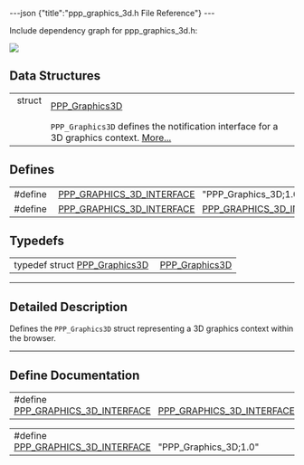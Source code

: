 ---json {"title":"ppp\_graphics\_3d.h File Reference"} ---

Include dependency graph for ppp\_graphics\_3d.h:

![](/docs/native-client/pepper_stable/c/ppp__graphics__3d_8h__incl.png)

Data Structures
---------------

<table><tbody><tr class="odd"><td style="text-align: right;">struct  </td><td><a href="/docs/native-client/pepper_stable/c/struct_p_p_p___graphics3_d__1__0/" class="el">PPP_Graphics3D</a></td></tr><tr class="even"><td style="text-align: right;"> </td><td><code>PPP_Graphics3D</code> defines the notification interface for a 3D graphics context. <a href="/docs/native-client/pepper_stable/c/struct_p_p_p___graphics3_d__1__0#details">More...</a><br />
</td></tr></tbody></table>

Defines
-------

<table><tbody><tr class="odd"><td style="text-align: right;">#define </td><td><a href="/docs/native-client/pepper_stable/c/ppp__graphics__3d_8h#a24bc6750e56195c99461408d10a3e184" class="el">PPP_GRAPHICS_3D_INTERFACE</a>   "PPP_Graphics_3D;1.0"</td></tr><tr class="even"><td style="text-align: right;">#define </td><td><a href="/docs/native-client/pepper_stable/c/ppp__graphics__3d_8h#a127a18c58f8a81afc706963ce70ba1a0" class="el">PPP_GRAPHICS_3D_INTERFACE</a>   <a href="/docs/native-client/pepper_stable/c/ppp__graphics__3d_8h#a24bc6750e56195c99461408d10a3e184" class="el">PPP_GRAPHICS_3D_INTERFACE</a></td></tr></tbody></table>

Typedefs
--------

<table><tbody><tr class="odd"><td style="text-align: right;">typedef struct <a href="/docs/native-client/pepper_stable/c/struct_p_p_p___graphics3_d__1__0/" class="el">PPP_Graphics3D</a> </td><td><a href="/docs/native-client/pepper_stable/c/group___interfaces#gab9b763d2ae6ef08a8f18069728f418eb" class="el">PPP_Graphics3D</a></td></tr></tbody></table>

------------------------------------------------------------------------

<span id="details" class="anchor" style="margin: 0;"></span>

Detailed Description
--------------------

Defines the `PPP_Graphics3D` struct representing a 3D graphics context within the browser.

------------------------------------------------------------------------

Define Documentation
--------------------

<span id="a127a18c58f8a81afc706963ce70ba1a0" class="anchor" style="margin: 0;"></span>

<table><tbody><tr class="odd"><td>#define <a href="/docs/native-client/pepper_stable/c/ppp__graphics__3d_8h#a127a18c58f8a81afc706963ce70ba1a0" class="el">PPP_GRAPHICS_3D_INTERFACE</a>   <a href="/docs/native-client/pepper_stable/c/ppp__graphics__3d_8h#a24bc6750e56195c99461408d10a3e184" class="el">PPP_GRAPHICS_3D_INTERFACE</a></td></tr></tbody></table>

<span id="a24bc6750e56195c99461408d10a3e184" class="anchor" style="margin: 0;"></span>

<table><tbody><tr class="odd"><td>#define <a href="/docs/native-client/pepper_stable/c/ppp__graphics__3d_8h#a24bc6750e56195c99461408d10a3e184" class="el">PPP_GRAPHICS_3D_INTERFACE</a>   "PPP_Graphics_3D;1.0"</td></tr></tbody></table>
